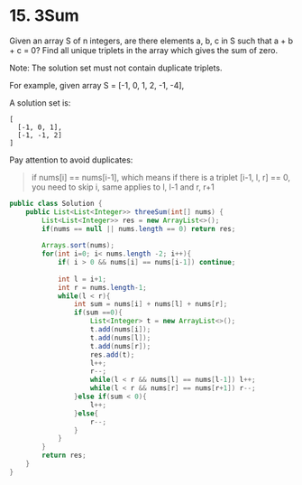 # 15. 3Sum

Given an array S of n integers, are there elements a, b, c in S such that a + b + c = 0? Find all unique triplets in the array which gives the sum of zero.

Note: The solution set must not contain duplicate triplets.

For example, given array S = [-1, 0, 1, 2, -1, -4],

A solution set is:
```
[
  [-1, 0, 1],
  [-1, -1, 2]
]
```
Pay attention to avoid duplicates:
> if nums[i] == nums[i-1], which means if there is a triplet [i-1, l, r] == 0, you need to skip i, same applies to l, l-1 and r, r+1

```java
public class Solution {
    public List<List<Integer>> threeSum(int[] nums) {
        List<List<Integer>> res = new ArrayList<>();
        if(nums == null || nums.length == 0) return res;
        
        Arrays.sort(nums);
        for(int i=0; i< nums.length -2; i++){
            if( i > 0 && nums[i] == nums[i-1]) continue;
            
            int l = i+1;
            int r = nums.length-1;
            while(l < r){
                int sum = nums[i] + nums[l] + nums[r];
                if(sum ==0){
                    List<Integer> t = new ArrayList<>();
                    t.add(nums[i]);
                    t.add(nums[l]);
                    t.add(nums[r]);
                    res.add(t);
                    l++;
                    r--;
                    while(l < r && nums[l] == nums[l-1]) l++;
                    while(l < r && nums[r] == nums[r+1]) r--;
                }else if(sum < 0){
                    l++;
                }else{
                    r--;
                }
            }
        }
        return res;
    }
}
```
